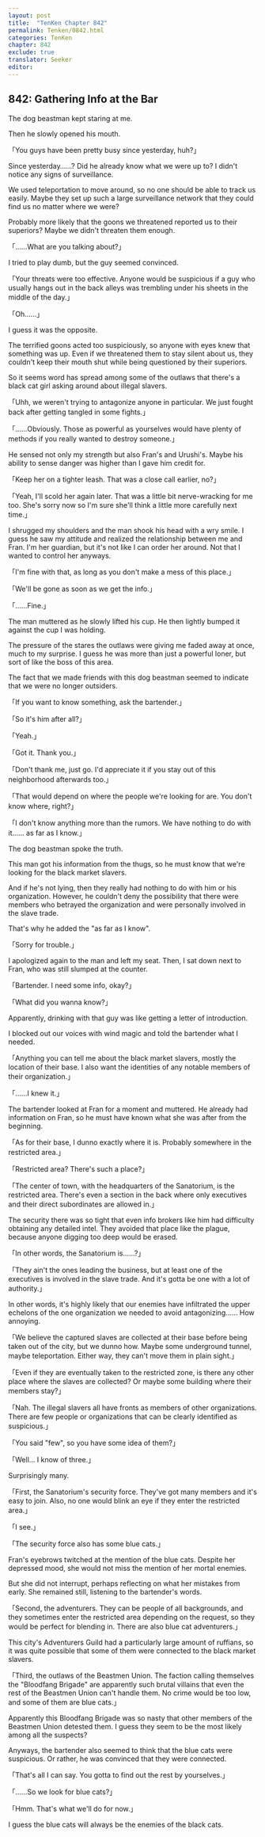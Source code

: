 ```yaml
---
layout: post
title:  "TenKen Chapter 842"
permalink: Tenken/0842.html
categories: TenKen
chapter: 842
exclude: true
translator: Seeker
editor: 
---
```

<h2 id="ch842">842: Gathering Info at the Bar</h2>

 The dog beastman kept staring at me.

 Then he slowly opened his mouth.

「You guys have been pretty busy since yesterday, huh?」

 Since yesterday……? Did he already know what we were up to? I didn't notice any signs of surveillance.

 We used teleportation to move around, so no one should be able to track us easily. Maybe they set up such a large surveillance network that they could find us no matter where we were?

 Probably more likely that the goons we threatened reported us to their superiors? Maybe we didn't threaten them enough.

「……What are you talking about?」

 I tried to play dumb, but the guy seemed convinced.

「Your threats were too effective. Anyone would be suspicious if a guy who usually hangs out in the back alleys was trembling under his sheets in the middle of the day.」

「Oh……」

 I guess it was the opposite.

 The terrified goons acted too suspiciously, so anyone with eyes knew that something was up. Even if we threatened them to stay silent about us, they couldn't keep their mouth shut while being questioned by their superiors.

 So it seems word has spread among some of the outlaws that there's a black cat girl asking around about illegal slavers.

「Uhh, we weren't trying to antagonize anyone in particular. We just fought back after getting tangled in some fights.」

「……Obviously. Those as powerful as yourselves would have plenty of methods if you really wanted to destroy someone.」

 He sensed not only my strength but also Fran's and Urushi's. Maybe his ability to sense danger was higher than I gave him credit for.

「Keep her on a tighter leash. That was a close call earlier, no?」

「Yeah, I'll scold her again later. That was a little bit nerve-wracking for me too. She's sorry now so I'm sure she'll think a little more carefully next time.」

 I shrugged my shoulders and the man shook his head with a wry smile. I guess he saw my attitude and realized the relationship between me and Fran. I'm her guardian, but it's not like I can order her around. Not that I wanted to control her anyways.

「I'm fine with that, as long as you don't make a mess of this place.」

「We'll be gone as soon as we get the info.」

「……Fine.」

 The man muttered as he slowly lifted his cup. He then lightly bumped it against the cup I was holding.

 The pressure of the stares the outlaws were giving me faded away at once, much to my surprise. I guess he was more than just a powerful loner, but sort of like the boss of this area.

 The fact that we made friends with this dog beastman seemed to indicate that we were no longer outsiders.

「If you want to know something, ask the bartender.」

「So it's him after all?」

「Yeah.」

「Got it. Thank you.」

「Don't thank me, just go. I'd appreciate it if you stay out of this neighborhood afterwards too.」

「That would depend on where the people we're looking for are. You don't know where, right?」

「I don't know anything more than the rumors. We have nothing to do with it…… as far as I know.」

 The dog beastman spoke the truth.

 This man got his information from the thugs, so he must know that we're looking for the black market slavers.

 And if he's not lying, then they really had nothing to do with him or his organization. However, he couldn't deny the possibility that there were members who betrayed the organization and were personally involved in the slave trade.

 That's why he added the "as far as I know".

「Sorry for trouble.」

 I apologized again to the man and left my seat. Then, I sat down next to Fran, who was still slumped at the counter.

「Bartender. I need some info, okay?」

「What did you wanna know?」

 Apparently, drinking with that guy was like getting a letter of introduction.

 I blocked out our voices with wind magic and told the bartender what I needed.

「Anything you can tell me about the black market slavers, mostly the location of their base. I also want the identities of any notable members of their organization.」

「……I knew it.」

 The bartender looked at Fran for a moment and muttered. He already had information on Fran, so he must have known what she was after from the beginning.

「As for their base, I dunno exactly where it is. Probably somewhere in the restricted area.」

「Restricted area? There's such a place?」

「The center of town, with the headquarters of the Sanatorium, is the restricted area. There's even a section in the back where only executives and their direct subordinates are allowed in.」

 The security there was so tight that even info brokers like him had difficulty obtaining any detailed intel. They avoided that place like the plague, because anyone digging too deep would be erased.

「In other words, the Sanatorium is……?」

「They ain't the ones leading the business, but at least one of the executives is involved in the slave trade. And it's gotta be one with a lot of authority.」

 In other words, it's highly likely that our enemies have infiltrated the upper echelons of the one organization we needed to avoid antagonizing…… How annoying.

「We believe the captured slaves are collected at their base before being taken out of the city, but we dunno how. Maybe some underground tunnel, maybe teleportation. Either way, they can't move them in plain sight.」

「Even if they are eventually taken to the restricted zone, is there any other place where the slaves are collected? Or maybe some building where their members stay?」

「Nah. The illegal slavers all have fronts as members of other organizations. There are few people or organizations that can be clearly identified as suspicious.」

「You said "few", so you have some idea of them?」

「Well… I know of three.」

 Surprisingly many.

「First, the Sanatorium's security force. They've got many members and it's easy to join. Also, no one would blink an eye if they enter the restricted area.」

「I see.」

「The security force also has some blue cats.」

 Fran's eyebrows twitched at the mention of the blue cats. Despite her depressed mood, she would not miss the mention of her mortal enemies.

 But she did not interrupt, perhaps reflecting on what her mistakes from early. She remained still, listening to the bartender's words.

「Second, the adventurers. They can be people of all backgrounds, and they sometimes enter the restricted area depending on the request, so they would be perfect for blending in. There are also blue cat adventurers.」

 This city's Adventurers Guild had a particularly large amount of ruffians, so it was quite possible that some of them were connected to the black market slavers.

「Third, the outlaws of the Beastmen Union. The faction calling themselves the "Bloodfang Brigade" are apparently such brutal villains that even the rest of the Beastmen Union can't handle them. No crime would be too low, and some of them are blue cats.」
 
 Apparently this Bloodfang Brigade was so nasty that other members of the Beastmen Union detested them. I guess they seem to be the most likely among all the suspects?

 Anyways, the bartender also seemed to think that the blue cats were suspicious. Or rather, he was convinced that they were connected.

「That's all I can say. You gotta to find out the rest by yourselves.」

「……So we look for blue cats?」

「Hmm. That's what we'll do for now.」

 I guess the blue cats will always be the enemies of the black cats.



